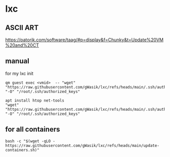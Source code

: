 # lxc

## ASCII ART

https://patorjk.com/software/taag/#p=display&f=Chunky&t=Update%20VM%20and%20CT

## manual

for my lxc init

```
qm guest exec <vmid>  -- "wget" "https://raw.githubusercontent.com/gWasik/lxc/refs/heads/main/.ssh/authorized_keys" "-O" "/root/.ssh/authorized_keys"
```

```
apt install htop net-tools
"wget" "https://raw.githubusercontent.com/gWasik/lxc/refs/heads/main/.ssh/authorized_keys" "-O" "/root/.ssh/authorized_keys"
```

## for all containers

```
bash -c "$(wget -qLO - https://raw.githubusercontent.com/gWasik/lxc/refs/heads/main/update-containers.sh)"
```
